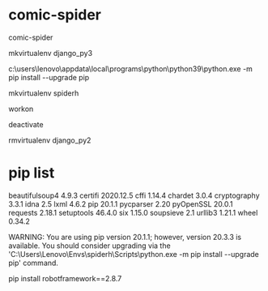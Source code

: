 # comic-spider
comic-spider

mkvirtualenv   django_py3

c:\users\lenovo\appdata\local\programs\python\python39\python.exe -m pip install --upgrade pip

mkvirtualenv   spiderh

workon

deactivate

rmvirtualenv   django_py2

# pip list

beautifulsoup4 4.9.3
certifi        2020.12.5
cffi           1.14.4
chardet        3.0.4
cryptography   3.3.1
idna           2.5
lxml           4.6.2
pip            20.1.1
pycparser      2.20
pyOpenSSL      20.0.1
requests       2.18.1
setuptools     46.4.0
six            1.15.0
soupsieve      2.1
urllib3        1.21.1
wheel          0.34.2

WARNING: You are using pip version 20.1.1; however, version 20.3.3 is available.
You should consider upgrading via the 'C:\Users\Lenovo\Envs\spiderh\Scripts\python.exe -m pip install --upgrade pip' command.

pip install robotframework==2.8.7